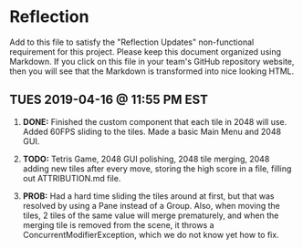 # Reflection

Add to this file to satisfy the "Reflection Updates" non-functional requirement
for this project. Please keep this document organized using Markdown. If you
click on this file in your team's GitHub repository website, then you will see
that the Markdown is transformed into nice looking HTML.

## TUES 2019-04-16 @ 11:55 PM EST

1. **DONE:** Finished the custom component that each tile in 2048 will use. Added 60FPS sliding to the tiles. Made a basic Main Menu and 2048 GUI.

2. **TODO:** Tetris Game, 2048 GUI polishing, 2048 tile merging, 2048 adding new tiles after every move, storing the high score in a file, filling out ATTRIBUTION.md file.

3. **PROB:** Had a hard time sliding the tiles around at first, but that was resolved by using a Pane instead of a Group. Also, when moving the tiles, 2 tiles of the same value will merge prematurely, and when the merging tile is removed from the scene, it throws a ConcurrentModifierException, which we do not know yet how to fix.